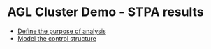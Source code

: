 # AGL Cluster Demo - STPA results

* [Define the purpose of analysis](purpose.md)
* [Model the control structure](structure.md)

